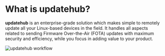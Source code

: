 # What is updatehub?

**updatehub** is an enterprise-grade solution which makes simple to remotely update all your Linux-based devices in the field. It handles all aspects related to sending Firmware Over-the-Air (FOTA) updates with maximum security and efficiency, while you focus in adding value to your product.

<img class="borderless" alt="updatehub workflow" src="/img/workflow.png">
